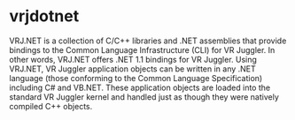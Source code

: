 # vrjdotnet
VRJ.NET is a collection of C/C++ libraries and .NET assemblies that provide bindings to the Common Language Infrastructure (CLI) for VR Juggler. In other words, VRJ.NET offers .NET 1.1 bindings for VR Juggler. Using VRJ.NET, VR Juggler application objects can be written in any .NET language (those conforming to the Common Language Specification) including C# and VB.NET. These application objects are loaded into the standard VR Juggler kernel and handled just as though they were natively compiled C++ objects.
